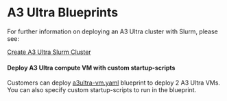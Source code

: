 # A3 Ultra Blueprints

For further information on deploying an A3 Ultra cluster with Slurm, please
see:

[Create A3 Ultra Slurm Cluster](https://cloud.google.com/ai-hypercomputer/docs/create/create-slurm-cluster)

#### Deploy A3 Ultra compute VM with custom startup-scripts

Customers can deploy [a3ultra-vm.yaml] blueprint to deploy 2 A3 Ultra VMs. You
can also specify custom startup-scripts to run in the blueprint.

[a3ultra-vm.yaml]: ./a3ultra-vm.yaml
